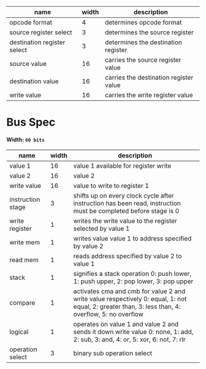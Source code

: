 

| name                        | width | description                            |
|-----------------------------|-------|----------------------------------------|
| opcode format               | 4     | determines opcode format               |
| source register select      | 3     | determines the source register         |
| destination register select | 3     | determines the destination register    |
| source value                | 16    | carries the source register value      |
| destination value           | 16    | carries the destination register value |
| write value                 | 16    | carries the write register value       |

# Bus Spec
#### Width: ```60 bits```
| name              | width | description                                                                                                                                       |
|-------------------|-------|---------------------------------------------------------------------------------------------------------------------------------------------------|
| value 1           | 16    | value 1 available for register write                                                                                                              |
| value 2           | 16    | value 2                                                                                                                                           |
| write value       | 16    | value to write to register 1                                                                                                                      |
| instruction stage | 3     | shifts up on every clock cycle after instruction has been read, instruction must be completed before stage is 0                                   |
| write register    | 1     | writes the write value to the register selected by value 1                                                                                        |
| write mem         | 1     | writes value value 1 to address specified by value 2                                                                                              |
| read mem          | 1     | reads address specified by value 2 to value 1                                                                                                     |
| stack             | 1     | signifies a stack operation 0: push lower, 1: push upper, 2: pop lower, 3: pop upper                                                              |
| compare           | 1     | activates cma and cmb for value 2 and write value respectively 0: equal, 1: not equal, 2: greater than, 3: less than, 4: overflow, 5: no overflow |
| logical           | 1     | operates on value 1 and value 2 and sends it down write value 0: none, 1: add, 2: sub, 3: and, 4: or, 5: xor, 6: not, 7: rlr                      |
| operation select  | 3     | binary sub operation select                                                                                                                       |